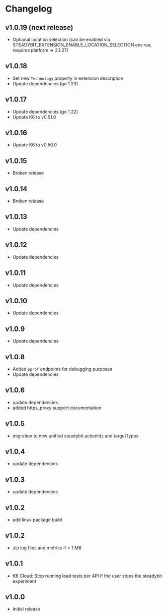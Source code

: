 # Changelog

## v1.0.19 (next release)

- Optional location selection (can be enabled via STEADYBIT_EXTENSION_ENABLE_LOCATION_SELECTION env var, requires platform => 2.1.27)

## v1.0.18

- Set new `Technology` property in extension description
- Update dependencies (go 1.23)

## v1.0.17

- Update dependencies (go 1.22)
- Update K6 to v0.51.0

## v1.0.16

- Update K6 to v0.50.0

## v1.0.15

- Broken release

## v1.0.14

- Broken release

## v1.0.13

- Update dependencies

## v1.0.12

- Update dependencies

## v1.0.11

- Update dependencies

## v1.0.10

- Update dependencies

## v1.0.9

- Update dependencies

## v1.0.8

- Added `pprof` endpoints for debugging purposes
- Update dependencies

## v1.0.6

- update dependencies
- added https_proxy support documentation

## v1.0.5

- migration to new unified steadybit actionIds and targetTypes

## v1.0.4

- update dependencies

## v1.0.3

- update dependencies

## v1.0.2

 - add linux package build

## v1.0.2

 - zip log files and metrics if > 1 MB

## v1.0.1

 - K6 Cloud: Stop running load tests per API if the user stops the steadybit experiment

## v1.0.0

 - Initial release
